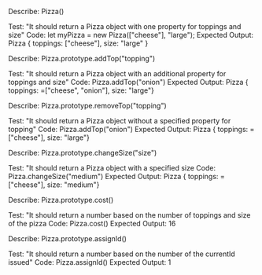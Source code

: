 Describe: Pizza()

Test: "It should return a Pizza object with one property for toppings and size"
Code: let myPizza = new Pizza(["cheese"], "large");
Expected Output: Pizza { toppings: ["cheese"], size: "large" }

Describe: Pizza.prototype.addTop("topping")

Test: "It should return a Pizza object with an additional property for toppings and size"
Code: Pizza.addTop("onion")
Expected Output: Pizza { toppings: =["cheese", "onion"], size: "large"}

Describe: Pizza.prototype.removeTop("topping")

Test: "It should return a Pizza object without a specified property for topping"
Code: Pizza.addTop("onion")
Expected Output: Pizza { toppings: =["cheese"], size: "large"}

Describe: Pizza.prototype.changeSize("size")

Test: "It should return a Pizza object with a specified size
Code: Pizza.changeSize("medium")
Expected Output: Pizza { toppings: =["cheese"], size: "medium"}

Describe: Pizza.prototype.cost()

Test: "It should return a number based on the number of toppings and size of the pizza
Code: Pizza.cost()
Expected Output: 16

Describe: Pizza.prototype.assignId()

Test: "It should return a number based on the number of the currentId issued"
Code: Pizza.assignId()
Expected Output: 1

